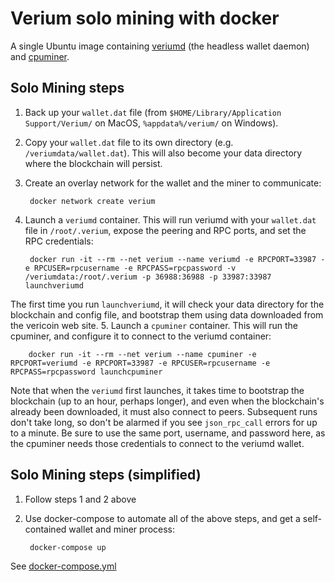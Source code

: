 Verium solo mining with docker
==

A single Ubuntu image containing [veriumd](https://github.com/VeriumReserve/verium) (the headless wallet daemon) and [cpuminer](https://github.com/effectsToCause/veriumMiner).

Solo Mining steps
--

1. Back up your `wallet.dat` file (from `$HOME/Library/Application Support/Verium/` on MacOS, `%appdata%/verium/` on Windows).
2. Copy your `wallet.dat` file to its own directory (e.g. `/veriumdata/wallet.dat`).  This will also become your data directory where the blockchain will persist.
3. Create an overlay network for the wallet and the miner to communicate:

        docker network create verium

4. Launch a `veriumd` container.  This will run veriumd with your `wallet.dat` file in `/root/.verium`, expose the peering and RPC ports, and set the RPC credentials:

        docker run -it --rm --net verium --name veriumd -e RPCPORT=33987 -e RPCUSER=rpcusername -e RPCPASS=rpcpassword -v /veriumdata:/root/.verium -p 36988:36988 -p 33987:33987 launchveriumd

  The first time you run `launchveriumd`, it will check your data directory for the blockchain and config file, and bootstrap them using data downloaded from the vericoin web site.
5. Launch a `cpuminer` container.  This will run the cpuminer, and configure it to connect to the veriumd container:

        docker run -it --rm --net verium --name cpuminer -e RPCPORT=veriumd -e RPCPORT=33987 -e RPCUSER=rpcusername -e RPCPASS=rpcpassword launchcpuminer

  Note that when the `veriumd` first launches, it takes time to bootstrap the blockchain (up to an hour, perhaps longer), and even when the blockchain's already been downloaded, it must also connect to peers.  Subsequent runs don't take long, so don't be alarmed if you see `json_rpc_call` errors for up to a minute.  Be sure to use the same port, username, and password here, as the cpuminer needs those credentials to connect to the veriumd wallet.

Solo Mining steps (simplified)
--
1. Follow steps 1 and 2 above
2. Use docker-compose to automate all of the above steps, and get a self-contained wallet and miner process:

        docker-compose up

  See [docker-compose.yml](docker-compose.yml)

